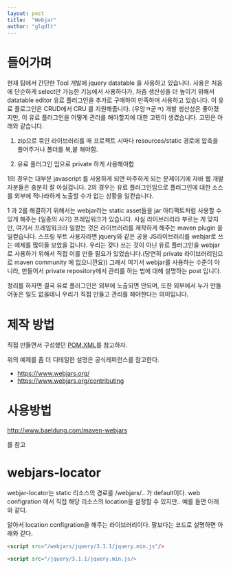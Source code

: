 ```yaml
---
layout: post
title:  "Webjar"
author: "glqdlt"
---
```


# 들어가며

현재 팀에서 간단한 Tool 개발에 jquery datatable 을 사용하고 있습니다. 
사용은 처음에 단순하게 select만 가능한 기능에서 사용하다가, 차츰 생산성을 더 높이기 위해서 datatable editor 유료 플러그인을 추가로 구매하여 만족하며 사용하고 있습니다.
이 유료 플로그인은 CRUD에서 CRU 를 지원해줍니다. (우앙ㅋ굳ㅋ)
개발 생산성은 좋아졌지만, 이 유료 플러그인을 어떻게 관리를 해야할지에 대한 고민이 생겼습니다.
고민은 아래와 같습니다.

1. zip으로 묶인 라이브러리를 매 프로젝트 시마다 resources/static 경로에 압축을 풀어주거나 폴더를 복,붙 해야함.

2. 유료 플러그인 임으로 private 하게 사용해야함

1의 경우는 대부분 javascript 를 사용하게 되면 마주하게 되는 문제이기에 자바 웹 개발자분들은 충분히 잘 아실겁니다. 2의 경우는 유료 플러그인임으로 플러그인에 대한 소스를 외부에 적나라하게 노출할 수가 없는 상황을 일컫습니다.

1 과 2를 해결하기 위해서는 webjar라는 static asset들을 jar 아티팩트처럼 사용할 수 있게 해주는 (일종의 사기) 프레임워크가 있습니다. 사실 라이브러리라 부르는 게 맞지만, 여기서 프레임워크라 일컫는 것은 라이브러리를 제작하게 해주는 maven plugin 을 일컫습니다.
스프링 부트 사용자라면 jquery와 같은 공용 JS라이브러리를 webjar로 쓰는 예제를 많이들 보았을 겁니다. 우리는 갖다 쓰는 것이 아닌 유료 플러그인을 webjar로 사용하기 위해서 직접 이를 만들 필요가 있었습니다.(당연히 private 라이브러리임으로 maven community 에 없으니깐요))
그래서 여기서 webjar를 사용하는 수준이 아니라, 만들어서 private repository에서 관리를 하는 법에 대해 설명하는 post 입니다.

정리를 하자면 
결국 유료 플러그인은 외부에 노출되면 안되며, 또한 외부에서 누가 만들어놓은 일도 없을테니 우리가 직접 만들고 관리를 해야한다는 의미입니다.


# 제작 방법

직접 만들면서 구성했던 [POM.XML](https://github.com/glqdlt/ex-webjar-generating/blob/master/pom.xml)를 참고하자.


위의 예제를 좀 더 디테일한 설명은 공식레퍼런스를 참고한다.
+ https://www.webjars.org/
+ https://www.webjars.org/contributing


# 사용방법

http://www.baeldung.com/maven-webjars

를 참고

# webjars-locator

webjar-locator는 static 리소스의 경로를 /webjars/.. 가 default이다.
web configration 에서 직접 해당 리소스의 location을 설정할 수 있지만..
예를 들면 아래와 같다.



알아서 location configration을 해주는 라이브러리이다. 말보다는 코드로 설명하면 아래와 같다.

```html
<script src="/webjars/jquery/3.1.1/jquery.min.js"/>
```

```html
<script src="/jquery/3.1.1/jquery.min.js/>
```





